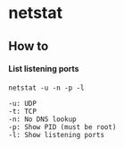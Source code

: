 # netstat

## How to

#### List listening ports

```
netstat -u -n -p -l
```

```
-u: UDP
-t: TCP
-n: No DNS lookup
-p: Show PID (must be root)
-l: Show listening ports
```
